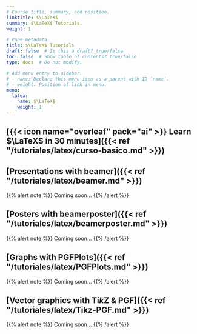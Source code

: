```yaml
---
# Course title, summary, and position.
linktitle: $\LaTeX$
summary: $\LaTeX$ Tutorials.
weight: 1

# Page metadata.
title: $\LaTeX$ Tutorials
draft: false  # Is this a draft? true/false
toc: false  # Show table of contents? true/false
type: docs  # Do not modify.

# Add menu entry to sidebar.
# - name: Declare this menu item as a parent with ID `name`.
# - weight: Position of link in menu.
menu:
  latex:
    name: $\LaTeX$
    weight: 1
---
```


## [{{< icon name="overleaf" pack="ai" >}} Learn $\LaTeX$ in 30 minutes]({{< ref "/tutoriales/latex/curso-basico.md" >}})

## [Presentations with beamer]({{< ref "/tutoriales/latex/beamer.md" >}})

{{% alert note %}}
Coming soon...
{{% /alert %}}

## [Posters with beamerposter]({{< ref "/tutoriales/latex/beamerposter.md" >}})

{{% alert note %}}
Coming soon...
{{% /alert %}}

## [Graphs with PGFPlots]({{< ref "/tutoriales/latex/PGFPlots.md" >}})

{{% alert note %}}
Coming soon...
{{% /alert %}}

## [Vector graphics with Ti*k*Z & PGF]({{< ref "/tutoriales/latex/Tikz-PGF.md" >}})

{{% alert note %}}
Coming soon...
{{% /alert %}}